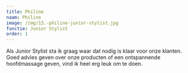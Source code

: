 ```yaml
---
title: Philine
naam: Philine
image: /img/13.-philine-junior-stylist.jpg
functie: Junior Stylist
order: 1
---
```


Als Junior Stylist sta ik graag waar dat nodig is klaar voor onze klanten. Goed advies geven over onze producten of een ontspannende hoofdmassage geven, vind ik heel erg leuk om te doen.